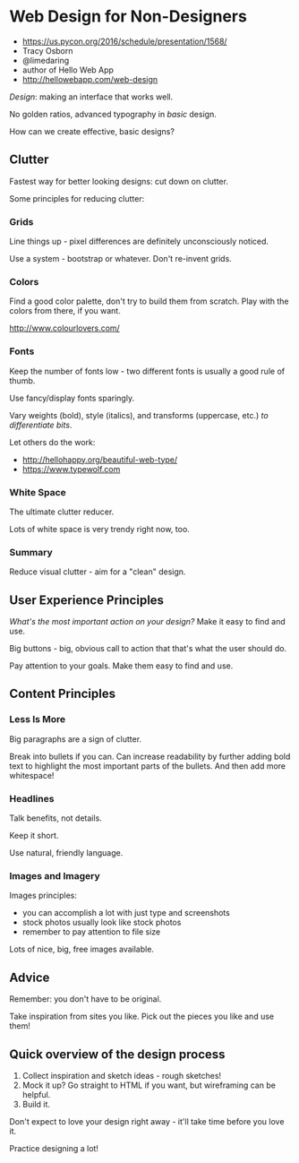 Web Design for Non-Designers
============================

* https://us.pycon.org/2016/schedule/presentation/1568/
* Tracy Osborn
* @limedaring
* author of Hello Web App
* http://hellowebapp.com/web-design

*Design*: making an interface that works well.

No golden ratios, advanced typography in _basic_ design.

How can we create effective, basic designs?

Clutter
-------
Fastest way for better looking designs: cut down on clutter.

Some principles for reducing clutter:

### Grids
Line things up - pixel differences are definitely unconsciously noticed.

Use a system - bootstrap or whatever. Don't re-invent grids.

### Colors
Find a good color palette, don't try to build them from scratch. Play with the
colors from there, if you want.

http://www.colourlovers.com/

### Fonts
Keep the number of fonts low - two different fonts is usually a good rule of thumb.

Use fancy/display fonts sparingly.

Vary weights (bold), style (italics), and transforms (uppercase, etc.)
*to differentiate bits*.

Let others do the work:
* http://hellohappy.org/beautiful-web-type/
* https://www.typewolf.com

### White Space
The ultimate clutter reducer.

Lots of white space is very trendy right now, too.

### Summary
Reduce visual clutter - aim for a "clean" design.

User Experience Principles
--------------------------
*What's the most important action on your design?* Make it easy to find and use.

Big buttons - big, obvious call to action that that's what the user should do.

Pay attention to your goals. Make them easy to find and use.

Content Principles
------------------

### Less Is More

Big paragraphs are a sign of clutter.

Break into bullets if you can. Can increase readability by further adding bold
text to highlight the most important parts of the bullets. And then add more
whitespace!

### Headlines
Talk benefits, not details.

Keep it short.

Use natural, friendly language.

### Images and Imagery
Images principles:
* you can accomplish a lot with just type and screenshots
* stock photos usually look like stock photos
* remember to pay attention to file size

Lots of nice, big, free images available.

Advice
------
Remember: you don't have to be original.

Take inspiration from sites you like. Pick out the pieces you like and use them!

Quick overview of the design process
------------------------------------
1. Collect inspiration and sketch ideas - rough sketches!
2. Mock it up? Go straight to HTML if you want, but wireframing can be helpful.
3. Build it.

Don't expect to love your design right away - it'll take time before you love it.

Practice designing a lot!
